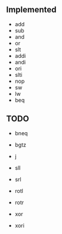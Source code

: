 ## Implemented
- add
- sub
- and
- or
- slt
- addi
- andi
- ori
- slti
- nop
- sw
- lw
- beq

## TODO
- bneq
- bgtz
- j

- sll
- srl
- rotl
- rotr
- xor
- xori